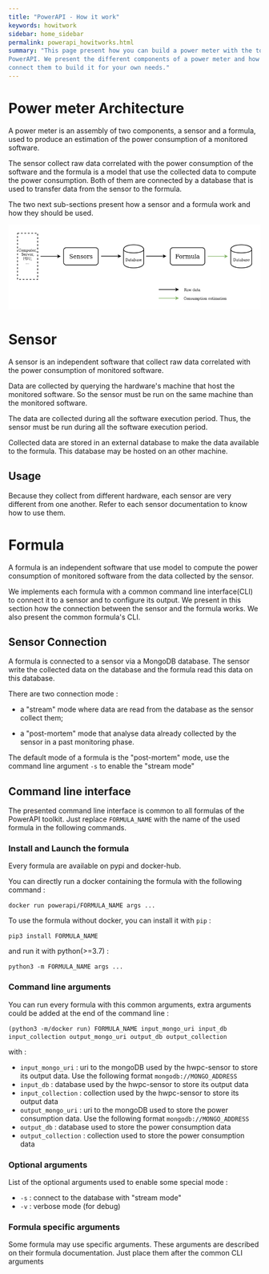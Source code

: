 ```yaml
---
title: "PowerAPI - How it work"
keywords: howitwork 
sidebar: home_sidebar 
permalink: powerapi_howitworks.html
summary: "This page present how you can build a power meter with the tools provided by
PowerAPI. We present the different components of a power meter and how you can
connect them to build it for your own needs."
---
```



Power meter Architecture
==============================

A power meter is an assembly of two components, a sensor and a formula, used to
produce an estimation of the power consumption of a monitored software.

The sensor collect raw data correlated with the power consumption of the
software and the formula is a model that use the collected data to compute the
power consumption. Both of them are connected by a database that is used to
transfer data from the sensor to the formula.

The two next sub-sections present how a sensor and a formula
work and how they should be used.

![arch](images/powerAPI_archi.png)

Sensor
========

A sensor is an independent software that collect raw data correlated with the
power consumption of monitored software.

Data are collected by querying the hardware's machine that host the monitored
software. So the sensor must be run on the same machine than the monitored
software.

The data are collected during all the software execution period. Thus, the
sensor must be run during all the software execution period.

Collected data are stored in an external database to make the data available to
the formula. This database may be hosted on an other machine.

Usage
------

Because they collect from different hardware, each sensor are very different
from one another. Refer to each sensor documentation to know how to use them.

Formula
=========

A formula is an independent software that use model to compute the power consumption of
monitored software from the data collected by the sensor.

We implements each formula with a common command line interface(CLI) to connect
it to a sensor and to configure its output. We present in this section how the
connection between the sensor and the formula works. We also present the common
formula's CLI.

Sensor Connection
------------------

A formula is connected to a sensor via a MongoDB database. The sensor write
the collected data on the database and the formula read this data on this
database.

There are two connection mode :

- a "stream" mode where data are read from the database as the sensor collect
  them;

- a "post-mortem" mode that analyse data already collected by the sensor in a
  past monitoring phase.

The default mode of a formula is the "post-mortem" mode, use the command line
argument `-s` to enable the "stream mode"

Command line interface
-----------------------

The presented command line interface is common to all formulas of the PowerAPI
toolkit. Just replace `FORMULA_NAME` with the name of the used formula in the
following commands.

### Install and Launch the formula

Every formula are available on pypi and docker-hub.

You can directly run a docker containing the formula with the following
command : 

	docker run powerapi/FORMULA_NAME args ...

To use the formula without docker, you can install it with `pip` :

	pip3 install FORMULA_NAME 

and run it with python(>=3.7) : 

	python3 -m FORMULA_NAME args ...

### Command line arguments

You can run every formula with this common arguments, extra arguments could be
added at the end of the command line : 

	(python3 -m/docker run) FORMULA_NAME input_mongo_uri input_db input_collection output_mongo_uri output_db output_collection

with : 

- `input_mongo_uri` : uri to the mongoDB used by the hwpc-sensor to store its
  output data. Use the following format `mongodb://MONGO_ADDRESS`
- `input_db` : database used by the hwpc-sensor to store its output data
- `input_collection` : collection used by the hwpc-sensor to store its output data
- `output_mongo_uri` : uri to the mongoDB used to store the power consumption data. Use the following format `mongodb://MONGO_ADDRESS`
- `output_db` : database used to store the power consumption data
- `output_collection` : collection used to store the power consumption data

### Optional arguments

List of the optional arguments used to enable some special mode : 

- `-s` : connect to the database with "stream mode"
- `-v` : verbose mode (for debug)

### Formula specific arguments

Some formula may use specific arguments. These arguments are described on their
formula documentation. Just place them after the common CLI arguments
